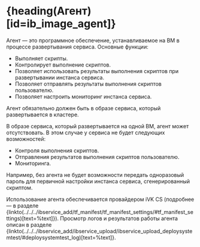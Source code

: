 # {heading(Агент)[id=ib_image_agent]}

Агент — это программное обеспечение, устанавливаемое на ВМ в процессе развертывания сервиса. Основные функции:

* Выполняет скрипты.
* Контролирует выполнение скриптов.
* Позволяет использовать результаты выполнения скриптов при развертывании инстанса сервиса.
* Позволяет отправлять результаты выполнения скриптов пользователю.
* Позволяет настроить мониторинг инстанса сервиса.

<warn>

Агент обязательно должен быть в образе сервиса, который развертывается в кластере.

</warn>

В образе сервиса, который развертывается на одной ВМ, агент может отсутствовать. В этом случае у сервиса не будет следующих возможностей:

* Контроля выполнения скриптов.
* Отправления результатов выполнения скриптов пользователю.
* Мониторинга.

Например, без агента не будет возможности передать одноразовый пароль для первичной настройки инстанса сервиса, сгенерированный скриптом.

Использование агента обеспечивается провайдером iVK CS (подробнее — в разделе {linkto(../../../ibservice_add/tf_manifest/tf_manifest_settings/#tf_manifest_settings)[text=%text]}). Просмотр логов и результатов работы агента описан в разделе {linkto(../../../ibservice_add/ibservice_upload/ibservice_upload_deploysystemtest/#deploysystemtest_log)[text=%text]}.
